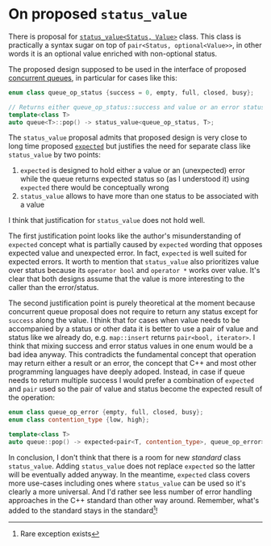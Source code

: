 # On proposed `status_value`

There is proposal for [`status_value<Status, Value>`](http://www.open-std.org/jtc1/sc22/wg21/docs/papers/2014/n4233.html) class. This class is practically a syntax sugar on top of
`pair<Status, optional<Value>>`, in other words it is an optional value enriched with non-optional status.

The proposed design supposed to be used in the interface of proposed [concurrent queues](http://www.open-std.org/jtc1/sc22/wg21/docs/papers/2016/p0260r0.html), in particular for cases like this:

```cpp
enum class queue_op_status {success = 0, empty, full, closed, busy};

// Returns either queue_op_status::success and value or an error status and no value
template<class T>
auto queue<T>::pop() -> status_value<queue_op_status, T>;
```

The `status_value` proposal admits that proposed design is very close to long time proposed [`expected`](http://www.open-std.org/jtc1/sc22/wg21/docs/papers/2021/p0323r10.html) but justifies the need for separate class like `status_value` by two points:
1. `expected` is designed to hold either a value or an (unexpected) error while the queue returns expected status so (as I understood it) using `expected` there would be conceptually wrong
2. `status_value` allows to have more than one status to be associated with a value

I think that justification for `status_value` does not hold well.

The first justification point looks like the author's misunderstanding of `expected` concept what is partially caused by `expected` wording that opposes expected value and unexpected error. In fact, `expected` is well suited for expected errors. It worth to mention that `status_value` also prioritizes value over status because its `operator bool` and `operator *` works over value. It's clear that both designs assume that the value is more interesting to the caller than the error/status.

The second justification point is purely theoretical at the moment because concurrent queue proposal does not require to return any status except for `success` along the value. I think that for cases when value needs to be accompanied by a status or other data it is better to use a pair of value and status like we already do, e.g. `map::insert` returns `pair<bool, iterator>`. I think that mixing success and error status values in one enum would be a bad idea anyway. This contradicts the fundamental concept that operation may return either a result or an error, the concept that C++ and most other programming languages have deeply adoped. Instead, in case if queue needs to return multiple success I would prefer a combination of `expected` and `pair` used so the pair of value and status become the expected result of the operation:

```cpp
enum class queue_op_error {empty, full, closed, busy};
enum class contention_type {low, high};

template<class T>
auto queue::pop() -> expected<pair<T, contention_type>, queue_op_error>;
```

In conclusion, I don't think that there is a room for new *standard* class `status_value`. Adding `status_value` does not replace `expected` so the latter will be eventually added anyway. In the meantime, `expected` class covers more use-cases including ones where `status_value` can be used so it's clearly a more universal. And I'd rather see less number of error handling approaches in the C++ standard than other way around. Remember, what's added to the standard stays in the standard[^1]!

[^1]: Rare exception exists
